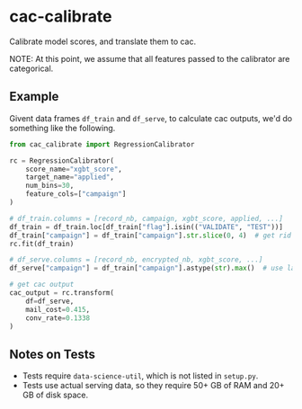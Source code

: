 # cac-calibrate
Calibrate model scores, and translate them to cac.

NOTE: At this point, we assume that all features passed to the calibrator are categorical.

## Example
Givent data frames `df_train` and `df_serve`, to calculate cac outputs, we'd do something like the following.
```python
from cac_calibrate import RegressionCalibrator

rc = RegressionCalibrator(
    score_name="xgbt_score",
    target_name="applied",
    num_bins=30,
    feature_cols=["campaign"]
)

# df_train.columns = [record_nb, campaign, xgbt_score, applied, ...]
df_train = df_train.loc[df_train["flag"].isin(("VALIDATE", "TEST"))]
df_train["campaign"] = df_train["campaign"].str.slice(0, 4)  # get rid of A, B, ... suffixes
rc.fit(df_train)

# df_serve.columns = [record_nb, encrypted_nb, xgbt_score, ...]
df_serve["campaign"] = df_train["campaign"].astype(str).max()  # use latest campaign as feature

# get cac output
cac_output = rc.transform(
    df=df_serve,
    mail_cost=0.415,
    conv_rate=0.1338
)
```

## Notes on Tests
* Tests require `data-science-util`, which is not listed in `setup.py`.
* Tests use actual serving data, so they require 50+ GB of RAM and 20+ GB of disk space.